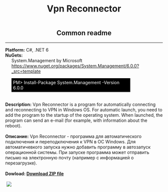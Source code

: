 ﻿<div align="center">
    <h1>Vpn Reconnector</h1>
    <img src="https://sun9-13.userapi.com/impg/z4aQpym5pmaLWmjQtHqAb_xakWgNYBxuTNumsQ/OiH802PNBCQ.jpg?size=128x128&quality=96&sign=79d180d1e87cf878b499a9d6af26db40&type=album" alt="" />
    <h2>Common readme</h2>
</div>
<hr />
<b>Platform:</b> C#, .NET 6
<br />
<b>NuGets:</b>
<div style="margin-left: 20px">
    System.Management by Microsoft <a href="https://www.nuget.org/packages/System.Management/6.0.0?_src=template">https://www.nuget.org/packages/System.Management/6.0.0?_src=template</a>
    <p style="background: #000000; width: 375px; padding: 5px 0 5px 5px;">
        <font color="FFFFFF">PM> Install-Package System.Management -Version 6.0.0</font>
    </p>
</div>
<br />
<b>Description:</b> Vpn Reconnector is a program for automatically connecting and reconnecting to VPN in Windows OS. For automatic launch, you need to add the program to the startup of the operating system. When launched, the program can send an e-mail (for example, with information about the reboot).
<br />
<br />
<b>Описание:</b> Vpn Reconnector - программа для автоматического подключения и переподключения к VPN в ОС Windows. Для автоматичевкого запуска нужно добавить программу в автозапуск операционной системы. При запуске программа может отправить письмо на электронную почту (например с информацией о перезагрузке).
<br /><br />
<b>Dowload: <a href="https://disk.yandex.ru/d/ahX1wZBoHvOPfA">Download ZIP file</a></b>
<br /><br />
<img src="https://sun9-67.userapi.com/impg/mS6VfP_lSecSJlu6VEdd-urJAIeGCRieKaVFDg/m-Zoi4wwdC0.jpg?size=336x452&quality=96&sign=91ed53ba14567e61a8515922d6d77457&type=album" alt="" />
<img src="https://sun9-86.userapi.com/impg/IVNkegivG-leIqdRvWg6KuiGWFqYYqL2cvXcTg/zU-Y5fzwOqA.jpg?size=336x452&quality=96&sign=5d60aad8ef312f56f8b502b170555872&type=album alt="" />
